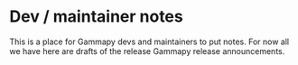 # Dev / maintainer notes

This is a place for Gammapy devs and maintainers to put notes.
For now all we have here are drafts of the release Gammapy release announcements.
